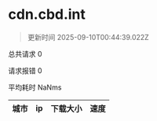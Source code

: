 
  # cdn.cbd.int

  > 更新时间 2025-09-10T00:44:39.022Z
  
  总共请求 0

  请求报错 0

  平均耗时 NaNms

|城市|ip|下载大小|速度|
|-----|----------|---|---|

  